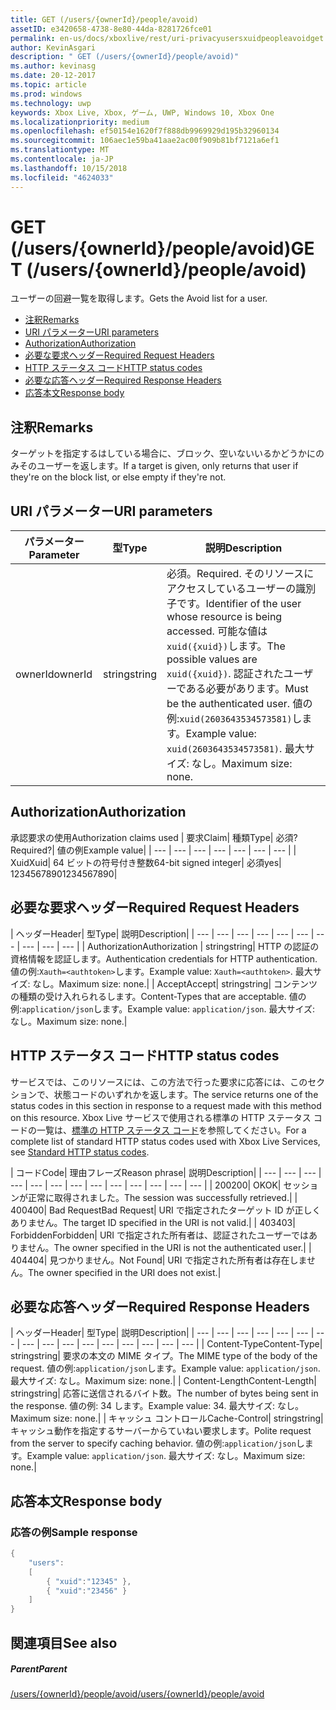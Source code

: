 ```yaml
---
title: GET (/users/{ownerId}/people/avoid)
assetID: e3420658-4738-8e80-44da-8281726fce01
permalink: en-us/docs/xboxlive/rest/uri-privacyusersxuidpeopleavoidget.html
author: KevinAsgari
description: " GET (/users/{ownerId}/people/avoid)"
ms.author: kevinasg
ms.date: 20-12-2017
ms.topic: article
ms.prod: windows
ms.technology: uwp
keywords: Xbox Live, Xbox, ゲーム, UWP, Windows 10, Xbox One
ms.localizationpriority: medium
ms.openlocfilehash: ef50154e1620f7f888db9969929d195b32960134
ms.sourcegitcommit: 106aec1e59ba41aae2ac00f909b81bf7121a6ef1
ms.translationtype: MT
ms.contentlocale: ja-JP
ms.lasthandoff: 10/15/2018
ms.locfileid: "4624033"
---
```

# <a name="get-usersowneridpeopleavoid"></a><span data-ttu-id="c3887-104">GET (/users/{ownerId}/people/avoid)</span><span class="sxs-lookup"><span data-stu-id="c3887-104">GET (/users/{ownerId}/people/avoid)</span></span>
<span data-ttu-id="c3887-105">ユーザーの回避一覧を取得します。</span><span class="sxs-lookup"><span data-stu-id="c3887-105">Gets the Avoid list for a user.</span></span>

  * [<span data-ttu-id="c3887-106">注釈</span><span class="sxs-lookup"><span data-stu-id="c3887-106">Remarks</span></span>](#ID4EQ)
  * [<span data-ttu-id="c3887-107">URI パラメーター</span><span class="sxs-lookup"><span data-stu-id="c3887-107">URI parameters</span></span>](#ID4EZ)
  * [<span data-ttu-id="c3887-108">Authorization</span><span class="sxs-lookup"><span data-stu-id="c3887-108">Authorization</span></span>](#ID4EEB)
  * [<span data-ttu-id="c3887-109">必要な要求ヘッダー</span><span class="sxs-lookup"><span data-stu-id="c3887-109">Required Request Headers</span></span>](#ID4EJC)
  * [<span data-ttu-id="c3887-110">HTTP ステータス コード</span><span class="sxs-lookup"><span data-stu-id="c3887-110">HTTP status codes</span></span>](#ID4EYD)
  * [<span data-ttu-id="c3887-111">必要な応答ヘッダー</span><span class="sxs-lookup"><span data-stu-id="c3887-111">Required Response Headers</span></span>](#ID4E1F)
  * [<span data-ttu-id="c3887-112">応答本文</span><span class="sxs-lookup"><span data-stu-id="c3887-112">Response body</span></span>](#ID4ESH)

<a id="ID4EQ"></a>


## <a name="remarks"></a><span data-ttu-id="c3887-113">注釈</span><span class="sxs-lookup"><span data-stu-id="c3887-113">Remarks</span></span>

<span data-ttu-id="c3887-114">ターゲットを指定するはしている場合に、ブロック、空いないいるかどうかにのみそのユーザーを返します。</span><span class="sxs-lookup"><span data-stu-id="c3887-114">If a target is given, only returns that user if they're on the block list, or else empty if they're not.</span></span>

<a id="ID4EZ"></a>


## <a name="uri-parameters"></a><span data-ttu-id="c3887-115">URI パラメーター</span><span class="sxs-lookup"><span data-stu-id="c3887-115">URI parameters</span></span>

| <span data-ttu-id="c3887-116">パラメーター</span><span class="sxs-lookup"><span data-stu-id="c3887-116">Parameter</span></span>| <span data-ttu-id="c3887-117">型</span><span class="sxs-lookup"><span data-stu-id="c3887-117">Type</span></span>| <span data-ttu-id="c3887-118">説明</span><span class="sxs-lookup"><span data-stu-id="c3887-118">Description</span></span>|
| --- | --- | --- |
| <span data-ttu-id="c3887-119">ownerId</span><span class="sxs-lookup"><span data-stu-id="c3887-119">ownerId</span></span>| <span data-ttu-id="c3887-120">string</span><span class="sxs-lookup"><span data-stu-id="c3887-120">string</span></span>| <span data-ttu-id="c3887-121">必須。</span><span class="sxs-lookup"><span data-stu-id="c3887-121">Required.</span></span> <span data-ttu-id="c3887-122">そのリソースにアクセスしているユーザーの識別子です。</span><span class="sxs-lookup"><span data-stu-id="c3887-122">Identifier of the user whose resource is being accessed.</span></span> <span data-ttu-id="c3887-123">可能な値は<code>xuid({xuid})</code>します。</span><span class="sxs-lookup"><span data-stu-id="c3887-123">The possible values are <code>xuid({xuid})</code>.</span></span> <span data-ttu-id="c3887-124">認証されたユーザーである必要があります。</span><span class="sxs-lookup"><span data-stu-id="c3887-124">Must be the authenticated user.</span></span> <span data-ttu-id="c3887-125">値の例:<code>xuid(2603643534573581)</code>します。</span><span class="sxs-lookup"><span data-stu-id="c3887-125">Example value: <code>xuid(2603643534573581)</code>.</span></span> <span data-ttu-id="c3887-126">最大サイズ: なし。</span><span class="sxs-lookup"><span data-stu-id="c3887-126">Maximum size: none.</span></span> |

<a id="ID4EEB"></a>


## <a name="authorization"></a><span data-ttu-id="c3887-127">Authorization</span><span class="sxs-lookup"><span data-stu-id="c3887-127">Authorization</span></span>

<span data-ttu-id="c3887-128">承認要求の使用</span><span class="sxs-lookup"><span data-stu-id="c3887-128">Authorization claims used</span></span> | <span data-ttu-id="c3887-129">要求</span><span class="sxs-lookup"><span data-stu-id="c3887-129">Claim</span></span>| <span data-ttu-id="c3887-130">種類</span><span class="sxs-lookup"><span data-stu-id="c3887-130">Type</span></span>| <span data-ttu-id="c3887-131">必須?</span><span class="sxs-lookup"><span data-stu-id="c3887-131">Required?</span></span>| <span data-ttu-id="c3887-132">値の例</span><span class="sxs-lookup"><span data-stu-id="c3887-132">Example value</span></span>|
| --- | --- | --- | --- | --- | --- | --- |
| <span data-ttu-id="c3887-133">Xuid</span><span class="sxs-lookup"><span data-stu-id="c3887-133">Xuid</span></span>| <span data-ttu-id="c3887-134">64 ビットの符号付き整数</span><span class="sxs-lookup"><span data-stu-id="c3887-134">64-bit signed integer</span></span>| <span data-ttu-id="c3887-135">必須</span><span class="sxs-lookup"><span data-stu-id="c3887-135">yes</span></span>| <span data-ttu-id="c3887-136">1234567890</span><span class="sxs-lookup"><span data-stu-id="c3887-136">1234567890</span></span>|

<a id="ID4EJC"></a>


## <a name="required-request-headers"></a><span data-ttu-id="c3887-137">必要な要求ヘッダー</span><span class="sxs-lookup"><span data-stu-id="c3887-137">Required Request Headers</span></span>

| <span data-ttu-id="c3887-138">ヘッダー</span><span class="sxs-lookup"><span data-stu-id="c3887-138">Header</span></span>| <span data-ttu-id="c3887-139">型</span><span class="sxs-lookup"><span data-stu-id="c3887-139">Type</span></span>| <span data-ttu-id="c3887-140">説明</span><span class="sxs-lookup"><span data-stu-id="c3887-140">Description</span></span>|
| --- | --- | --- | --- | --- | --- | --- | --- | --- | --- |
| <span data-ttu-id="c3887-141">Authorization</span><span class="sxs-lookup"><span data-stu-id="c3887-141">Authorization</span></span> | <span data-ttu-id="c3887-142">string</span><span class="sxs-lookup"><span data-stu-id="c3887-142">string</span></span>| <span data-ttu-id="c3887-143">HTTP の認証の資格情報を認証します。</span><span class="sxs-lookup"><span data-stu-id="c3887-143">Authentication credentials for HTTP authentication.</span></span> <span data-ttu-id="c3887-144">値の例:<code>Xauth=&lt;authtoken></code>します。</span><span class="sxs-lookup"><span data-stu-id="c3887-144">Example value: <code>Xauth=&lt;authtoken></code>.</span></span> <span data-ttu-id="c3887-145">最大サイズ: なし。</span><span class="sxs-lookup"><span data-stu-id="c3887-145">Maximum size: none.</span></span>|
| <span data-ttu-id="c3887-146">Accept</span><span class="sxs-lookup"><span data-stu-id="c3887-146">Accept</span></span>| <span data-ttu-id="c3887-147">string</span><span class="sxs-lookup"><span data-stu-id="c3887-147">string</span></span>| <span data-ttu-id="c3887-148">コンテンツの種類の受け入れられるします。</span><span class="sxs-lookup"><span data-stu-id="c3887-148">Content-Types that are acceptable.</span></span> <span data-ttu-id="c3887-149">値の例:<code>application/json</code>します。</span><span class="sxs-lookup"><span data-stu-id="c3887-149">Example value: <code>application/json</code>.</span></span> <span data-ttu-id="c3887-150">最大サイズ: なし。</span><span class="sxs-lookup"><span data-stu-id="c3887-150">Maximum size: none.</span></span>|

<a id="ID4EYD"></a>


## <a name="http-status-codes"></a><span data-ttu-id="c3887-151">HTTP ステータス コード</span><span class="sxs-lookup"><span data-stu-id="c3887-151">HTTP status codes</span></span>

<span data-ttu-id="c3887-152">サービスでは、このリソースには、この方法で行った要求に応答には、このセクションで、状態コードのいずれかを返します。</span><span class="sxs-lookup"><span data-stu-id="c3887-152">The service returns one of the status codes in this section in response to a request made with this method on this resource.</span></span> <span data-ttu-id="c3887-153">Xbox Live サービスで使用される標準の HTTP ステータス コードの一覧は、[標準の HTTP ステータス コード](../../additional/httpstatuscodes.md)を参照してください。</span><span class="sxs-lookup"><span data-stu-id="c3887-153">For a complete list of standard HTTP status codes used with Xbox Live Services, see [Standard HTTP status codes](../../additional/httpstatuscodes.md).</span></span>

| <span data-ttu-id="c3887-154">コード</span><span class="sxs-lookup"><span data-stu-id="c3887-154">Code</span></span>| <span data-ttu-id="c3887-155">理由フレーズ</span><span class="sxs-lookup"><span data-stu-id="c3887-155">Reason phrase</span></span>| <span data-ttu-id="c3887-156">説明</span><span class="sxs-lookup"><span data-stu-id="c3887-156">Description</span></span>|
| --- | --- | --- | --- | --- | --- | --- | --- | --- | --- | --- | --- | --- |
| <span data-ttu-id="c3887-157">200</span><span class="sxs-lookup"><span data-stu-id="c3887-157">200</span></span>| <span data-ttu-id="c3887-158">OK</span><span class="sxs-lookup"><span data-stu-id="c3887-158">OK</span></span>| <span data-ttu-id="c3887-159">セッションが正常に取得されました。</span><span class="sxs-lookup"><span data-stu-id="c3887-159">The session was successfully retrieved.</span></span>|
| <span data-ttu-id="c3887-160">400</span><span class="sxs-lookup"><span data-stu-id="c3887-160">400</span></span>| <span data-ttu-id="c3887-161">Bad Request</span><span class="sxs-lookup"><span data-stu-id="c3887-161">Bad Request</span></span>| <span data-ttu-id="c3887-162">URI で指定されたターゲット ID が正しくありません。</span><span class="sxs-lookup"><span data-stu-id="c3887-162">The target ID specified in the URI is not valid.</span></span>|
| <span data-ttu-id="c3887-163">403</span><span class="sxs-lookup"><span data-stu-id="c3887-163">403</span></span>| <span data-ttu-id="c3887-164">Forbidden</span><span class="sxs-lookup"><span data-stu-id="c3887-164">Forbidden</span></span>| <span data-ttu-id="c3887-165">URI で指定された所有者は、認証されたユーザーではありません。</span><span class="sxs-lookup"><span data-stu-id="c3887-165">The owner specified in the URI is not the authenticated user.</span></span>|
| <span data-ttu-id="c3887-166">404</span><span class="sxs-lookup"><span data-stu-id="c3887-166">404</span></span>| <span data-ttu-id="c3887-167">見つかりません。</span><span class="sxs-lookup"><span data-stu-id="c3887-167">Not Found</span></span>| <span data-ttu-id="c3887-168">URI で指定された所有者は存在しません。</span><span class="sxs-lookup"><span data-stu-id="c3887-168">The owner specified in the URI does not exist.</span></span>|

<a id="ID4E1F"></a>


## <a name="required-response-headers"></a><span data-ttu-id="c3887-169">必要な応答ヘッダー</span><span class="sxs-lookup"><span data-stu-id="c3887-169">Required Response Headers</span></span>

| <span data-ttu-id="c3887-170">ヘッダー</span><span class="sxs-lookup"><span data-stu-id="c3887-170">Header</span></span>| <span data-ttu-id="c3887-171">型</span><span class="sxs-lookup"><span data-stu-id="c3887-171">Type</span></span>| <span data-ttu-id="c3887-172">説明</span><span class="sxs-lookup"><span data-stu-id="c3887-172">Description</span></span>|
| --- | --- | --- | --- | --- | --- | --- | --- | --- | --- | --- | --- | --- | --- | --- | --- |
| <span data-ttu-id="c3887-173">Content-Type</span><span class="sxs-lookup"><span data-stu-id="c3887-173">Content-Type</span></span>| <span data-ttu-id="c3887-174">string</span><span class="sxs-lookup"><span data-stu-id="c3887-174">string</span></span>| <span data-ttu-id="c3887-175">要求の本文の MIME タイプ。</span><span class="sxs-lookup"><span data-stu-id="c3887-175">The MIME type of the body of the request.</span></span> <span data-ttu-id="c3887-176">値の例:<code>application/json</code>します。</span><span class="sxs-lookup"><span data-stu-id="c3887-176">Example value: <code>application/json</code>.</span></span> <span data-ttu-id="c3887-177">最大サイズ: なし。</span><span class="sxs-lookup"><span data-stu-id="c3887-177">Maximum size: none.</span></span>|
| <span data-ttu-id="c3887-178">Content-Length</span><span class="sxs-lookup"><span data-stu-id="c3887-178">Content-Length</span></span>| <span data-ttu-id="c3887-179">string</span><span class="sxs-lookup"><span data-stu-id="c3887-179">string</span></span>| <span data-ttu-id="c3887-180">応答に送信されるバイト数。</span><span class="sxs-lookup"><span data-stu-id="c3887-180">The number of bytes being sent in the response.</span></span> <span data-ttu-id="c3887-181">値の例: 34 します。</span><span class="sxs-lookup"><span data-stu-id="c3887-181">Example value: 34.</span></span> <span data-ttu-id="c3887-182">最大サイズ: なし。</span><span class="sxs-lookup"><span data-stu-id="c3887-182">Maximum size: none.</span></span>|
| <span data-ttu-id="c3887-183">キャッシュ コントロール</span><span class="sxs-lookup"><span data-stu-id="c3887-183">Cache-Control</span></span>| <span data-ttu-id="c3887-184">string</span><span class="sxs-lookup"><span data-stu-id="c3887-184">string</span></span>| <span data-ttu-id="c3887-185">キャッシュ動作を指定するサーバーからていねい要求します。</span><span class="sxs-lookup"><span data-stu-id="c3887-185">Polite request from the server to specify caching behavior.</span></span> <span data-ttu-id="c3887-186">値の例:<code>application/json</code>します。</span><span class="sxs-lookup"><span data-stu-id="c3887-186">Example value: <code>application/json</code>.</span></span> <span data-ttu-id="c3887-187">最大サイズ: なし。</span><span class="sxs-lookup"><span data-stu-id="c3887-187">Maximum size: none.</span></span>|

<a id="ID4ESH"></a>


## <a name="response-body"></a><span data-ttu-id="c3887-188">応答本文</span><span class="sxs-lookup"><span data-stu-id="c3887-188">Response body</span></span>

<a id="ID4EYH"></a>


### <a name="sample-response"></a><span data-ttu-id="c3887-189">応答の例</span><span class="sxs-lookup"><span data-stu-id="c3887-189">Sample response</span></span>


```cpp
{
    "users":
    [
        { "xuid":"12345" },
        { "xuid":"23456" }
    ]
}

```


<a id="ID4EDAAC"></a>


## <a name="see-also"></a><span data-ttu-id="c3887-190">関連項目</span><span class="sxs-lookup"><span data-stu-id="c3887-190">See also</span></span>

<a id="ID4EFAAC"></a>


##### <a name="parent"></a><span data-ttu-id="c3887-191">Parent</span><span class="sxs-lookup"><span data-stu-id="c3887-191">Parent</span></span>

[<span data-ttu-id="c3887-192">/users/{ownerId}/people/avoid</span><span class="sxs-lookup"><span data-stu-id="c3887-192">/users/{ownerId}/people/avoid</span></span>](uri-privacyusersxuidpeopleavoid.md)
